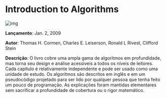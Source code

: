 # Introduction to Algorithms

![img](https://i.imgur.com/7uNj8Zi.jpeg)

**Lançamento**: Jan. 2, 2009

**Autor**: Thomas H. Cormen, Charles E. Leiserson, Ronald L Rivest, Clifford Stein

**Descrição**: O livro cobre uma ampla gama de algoritmos em profundidade, mas torna seu design e análise acessíveis a todos os níveis de leitores. Cada capítulo é relativamente independente e pode ser usado como uma unidade de estudo. Os algoritmos são descritos em inglês e em um pseudocódigo projetado para ser lido por qualquer pessoa que tenha feito um pouco de programação. As explicações foram mantidas elementares sem sacrificar a profundidade de cobertura ou o rigor matemático.